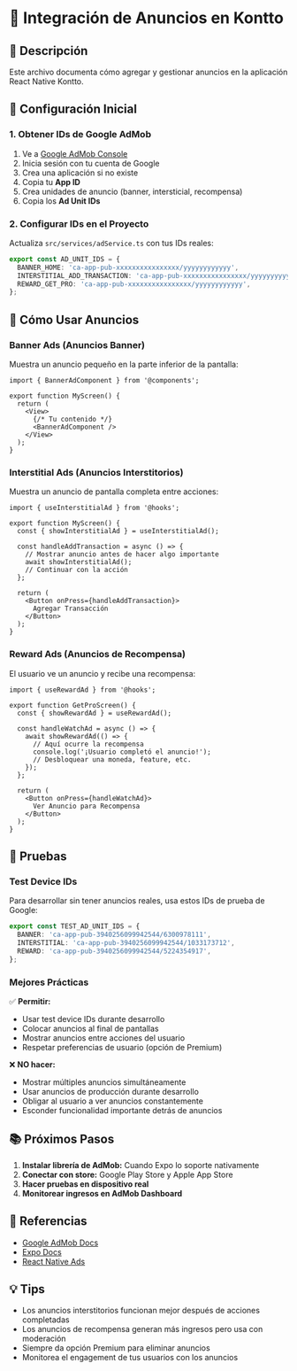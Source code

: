 # 📱 Integración de Anuncios en Kontto

## 🎯 Descripción

Este archivo documenta cómo agregar y gestionar anuncios en la aplicación React Native Kontto.

## 🚀 Configuración Inicial

### 1. Obtener IDs de Google AdMob

1. Ve a [Google AdMob Console](https://admob.google.com)
2. Inicia sesión con tu cuenta de Google
3. Crea una aplicación si no existe
4. Copia tu **App ID**
5. Crea unidades de anuncio (banner, intersticial, recompensa)
6. Copia los **Ad Unit IDs**

### 2. Configurar IDs en el Proyecto

Actualiza `src/services/adService.ts` con tus IDs reales:

```typescript
export const AD_UNIT_IDS = {
  BANNER_HOME: 'ca-app-pub-xxxxxxxxxxxxxxxx/yyyyyyyyyyyy',
  INTERSTITIAL_ADD_TRANSACTION: 'ca-app-pub-xxxxxxxxxxxxxxxx/yyyyyyyyyyyy',
  REWARD_GET_PRO: 'ca-app-pub-xxxxxxxxxxxxxxxx/yyyyyyyyyyyy',
};
```

## 📍 Cómo Usar Anuncios

### Banner Ads (Anuncios Banner)

Muestra un anuncio pequeño en la parte inferior de la pantalla:

```tsx
import { BannerAdComponent } from '@components';

export function MyScreen() {
  return (
    <View>
      {/* Tu contenido */}
      <BannerAdComponent />
    </View>
  );
}
```

### Interstitial Ads (Anuncios Interstitorios)

Muestra un anuncio de pantalla completa entre acciones:

```tsx
import { useInterstitialAd } from '@hooks';

export function MyScreen() {
  const { showInterstitialAd } = useInterstitialAd();

  const handleAddTransaction = async () => {
    // Mostrar anuncio antes de hacer algo importante
    await showInterstitialAd();
    // Continuar con la acción
  };

  return (
    <Button onPress={handleAddTransaction}>
      Agregar Transacción
    </Button>
  );
}
```

### Reward Ads (Anuncios de Recompensa)

El usuario ve un anuncio y recibe una recompensa:

```tsx
import { useRewardAd } from '@hooks';

export function GetProScreen() {
  const { showRewardAd } = useRewardAd();

  const handleWatchAd = async () => {
    await showRewardAd(() => {
      // Aquí ocurre la recompensa
      console.log('¡Usuario completó el anuncio!');
      // Desbloquear una moneda, feature, etc.
    });
  };

  return (
    <Button onPress={handleWatchAd}>
      Ver Anuncio para Recompensa
    </Button>
  );
}
```

## 🧪 Pruebas

### Test Device IDs

Para desarrollar sin tener anuncios reales, usa estos IDs de prueba de Google:

```typescript
export const TEST_AD_UNIT_IDS = {
  BANNER: 'ca-app-pub-3940256099942544/6300978111',
  INTERSTITIAL: 'ca-app-pub-3940256099942544/1033173712',
  REWARD: 'ca-app-pub-3940256099942544/5224354917',
};
```

### Mejores Prácticas

✅ **Permitir:**
- Usar test device IDs durante desarrollo
- Colocar anuncios al final de pantallas
- Mostrar anuncios entre acciones del usuario
- Respetar preferencias de usuario (opción de Premium)

❌ **NO hacer:**
- Mostrar múltiples anuncios simultáneamente
- Usar anuncios de producción durante desarrollo
- Obligar al usuario a ver anuncios constantemente
- Esconder funcionalidad importante detrás de anuncios

## 📚 Próximos Pasos

1. **Instalar librería de AdMob:** Cuando Expo lo soporte nativamente
2. **Conectar con store:** Google Play Store y Apple App Store
3. **Hacer pruebas en dispositivo real**
4. **Monitorear ingresos en AdMob Dashboard**

## 📖 Referencias

- [Google AdMob Docs](https://developers.google.com/admob/android/quick-start)
- [Expo Docs](https://docs.expo.dev)
- [React Native Ads](https://reactnative.dev)

## 💡 Tips

- Los anuncios interstitorios funcionan mejor después de acciones completadas
- Los anuncios de recompensa generan más ingresos pero usa con moderación
- Siempre da opción Premium para eliminar anuncios
- Monitorea el engagement de tus usuarios con los anuncios

